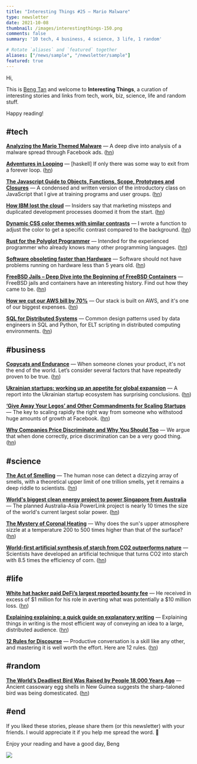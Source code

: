 ```yaml
---
title: "Interesting Things #25 — Mario Malware"
type: newsletter
date: 2021-10-08
thumbnail: /images/interestingthings-150.png
comments: false
summary: '10 tech, 4 business, 4 science, 3 life, 1 random'

# Rotate `aliases` and `featured` together
aliases: ["/news/sample", "/newsletter/sample"]
featured: true
---
```


Hi,

This is [Beng Tan](https://bengtan.com/about/) and welcome to **Interesting Things**, a curation of interesting stories and links from tech, work, biz, science, life and random stuff.

Happy reading!


## #tech

**[Analyzing the Mario Themed Malware](https://serhack.me/articles/analyzing-mario-malware-en/?utm_source=bengtan.com/interesting-things/025)** — A deep dive into analysis of a malware spread through Facebook ads. ([hn](https://news.ycombinator.com/item?id=28716175))

**[Adventures in Looping](https://blog.drewolson.org/adventures-in-looping?utm_source=bengtan.com/interesting-things/025)** — [haskell] If only there was some way to exit from a forever loop. ([hn](https://news.ycombinator.com/item?id=28695413))

**[The Javascript Guide to Objects, Functions, Scope, Prototypes and Closures](https://hangar.runway7.net/javascript/guide?utm_source=bengtan.com/interesting-things/025)** — A condensed and written version of the introductory class on JavaScript that I give at training programs and user groups. ([hn](https://news.ycombinator.com/item?id=28734841))

**[How IBM lost the cloud](https://www.protocol.com/enterprise/ibm-lost-public-cloud?utm_source=bengtan.com/interesting-things/025)** — Insiders say that marketing missteps and duplicated development processes doomed it from the start. ([hn](https://news.ycombinator.com/item?id=28701881))

**[Dynamic CSS color themes with similar contrasts](https://elis.nu/blog/2021/09/dynamic-css-color-themes-with-similar-contrasts/?utm_source=bengtan.com/interesting-things/025)** — I wrote a function to adjust the color to get a specific contrast compared to the background. ([hn](https://news.ycombinator.com/item?id=28714209))

**[Rust for the Polyglot Programmer](https://www.chiark.greenend.org.uk/~ianmdlvl/rust-polyglot/index.html?utm_source=bengtan.com/interesting-things/025)** — Intended for the experienced programmer who already knows many other programming languages. ([hn](https://news.ycombinator.com/item?id=28704611))

**[Software obsoleting faster than Hardware](https://psankar.blogspot.com/2021/09/software-obsoleting-faster-than-hardware.html?utm_source=bengtan.com/interesting-things/025)** — Software should not have problems running on hardware less than 5 years old. ([hn](https://news.ycombinator.com/item?id=28690775))

**[FreeBSD Jails – Deep Dive into the Beginning of FreeBSD Containers](https://klarasystems.com/articles/freebsd-jails-the-beginning-of-freebsd-containers/?utm_source=bengtan.com/interesting-things/025)** — FreeBSD jails and containers have an interesting history. Find out how they came to be. ([hn](https://news.ycombinator.com/item?id=28716542))

**[How we cut our AWS bill by 70%](https://blog.bigpicture.io/how-we-cut-our-aws-bill-by-70/?utm_source=bengtan.com/interesting-things/025)** — Our stack is built on AWS, and it's one of our biggest expenses. ([hn](https://news.ycombinator.com/item?id=28707744))

**[SQL for Distributed Systems](https://www.babbling.fish/elt-cookbook-sql/?utm_source=bengtan.com/interesting-things/025)** — Common design patterns used by data engineers in SQL and Python, for ELT scripting in distributed computing environments. ([hn](https://news.ycombinator.com/item?id=28708744))


## #business

**[Copycats and Endurance](https://thebootstrappedfounder.com/copycats-and-endurance/?utm_source=bengtan.com/interesting-things/025)** — When someone clones your product, it's not the end of the world. Let’s consider several factors that have repeatedly proven to be true. ([hn](https://news.ycombinator.com/item?id=28718426))

**[Ukrainian startups: working up an appetite for global expansion](https://ucluster.org/en/blog/2021/09/ukrainian-startups-working-up-an-appetite-for-global-expansion/?utm_source=bengtan.com/interesting-things/025)** — A report into the Ukrainian startup ecosystem has surprising conclusions. ([hn](https://news.ycombinator.com/item?id=28731416))

**[‘Give Away Your Legos’ and Other Commandments for Scaling Startups](https://review.firstround.com/give-away-your-legos-and-other-commandments-for-scaling-startups?utm_source=bengtan.com/interesting-things/025)** — The key to scaling rapidly the right way from someone who withstood huge amounts of growth at Facebook. ([hn](https://news.ycombinator.com/item?id=28700512))

**[Why Companies Price Discriminate and Why You Should Too](https://corrily.com/blog/price-discrimination?utm_source=bengtan.com/interesting-things/025)** — We argue that when done correctly, price discrimination can be a very good thing. ([hn](https://news.ycombinator.com/item?id=28697281))


## #science

**[The Act of Smelling](https://believermag.com/jude-stewart-act-of-smelling/?utm_source=bengtan.com/interesting-things/025)** — The human nose can detect a dizzying array of smells, with a theoretical upper limit of one trillion smells, yet it remains a deep riddle to scientists. ([hn](https://news.ycombinator.com/item?id=28734469))

**[World's biggest clean energy project to power Singapore from Australia](https://newatlas.com/energy/sun-cable-australia-singapore-solar-undersea-powerlink/?utm_source=bengtan.com/interesting-things/025)** — The planned Australia-Asia PowerLink project is nearly 10 times the size of the world's current largest solar power. ([hn](https://news.ycombinator.com/item?id=28725718))

**[The Mystery of Coronal Heating](https://science.nasa.gov/news-articles/the-mystery-of-coronal-heating?utm_source=bengtan.com/interesting-things/025)** — Why does the sun's upper atmosphere sizzle at a temperature 200 to 500 times higher than that of the surface? ([hn](https://news.ycombinator.com/item?id=28728265))

**[World-first artificial synthesis of starch from CO2 outperforms nature](https://newatlas.com/science/artificial-synthesis-starch-from-co2/?utm_source=bengtan.com/interesting-things/025)** — Scientists have developed an artificial technique that turns CO2 into starch with 8.5 times the efficiency of corn. ([hn](https://news.ycombinator.com/item?id=28736264))


## #life

**[White hat hacker paid DeFi’s largest reported bounty fee](https://cointelegraph.com/news/white-hat-hacker-paid-defi-s-largest-reported-bounty-fee?utm_source=bengtan.com/interesting-things/025)** — He received in excess of $1 million for his role in averting what was potentially a $10 million loss. ([hn](https://news.ycombinator.com/item?id=28707007))

**[Explaining explaining: a quick guide on explanatory writing](https://lucasfcosta.com/2021/09/30/explaining-in-writing.html?utm_source=bengtan.com/interesting-things/025)** — Explaining things in writing is the most efficient way of conveying an idea to a large, distributed audience. ([hn](https://news.ycombinator.com/item?id=28714752))

**[12 Rules for Discourse](https://simonberens.me/blog/12-rules-for-discourse?utm_source=bengtan.com/interesting-things/025)** — Productive conversation is a skill like any other, and mastering it is well worth the effort. Here are 12 rules. ([hn](https://news.ycombinator.com/item?id=28699897))


## #random

**[The World’s Deadliest Bird Was Raised by People 18,000 Years Ago](https://www.nytimes.com/2021/09/28/science/most-dangerous-bird-cassowary.html?utm_source=bengtan.com/interesting-things/025)** — Ancient cassowary egg shells in New Guinea suggests the sharp-taloned bird was being domesticated. ([hn](https://news.ycombinator.com/item?id=28693044))


## #end

If you liked these stories, please share them (or this newsletter) with your friends. I would appreciate it if you help me spread the word. 🙏

Enjoy your reading and have a good day,
Beng

![](https://bengtan.com/images/portrait-40.png)

